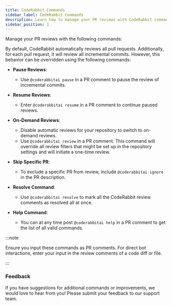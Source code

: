 ```yaml
---
title: CodeRabbit Commands
sidebar_label: CodeRabbit Commands
description: Learn how to manage your PR reviews with CodeRabbit commands.
sidebar_position: 1
---
```


Manage your PR reviews with the following commands:

By default, CodeRabbit automatically reviews all pull requests. Additionally,
for each pull request, it will review all incremental commits. However, this
behavior can be overridden using the following commands:

- **Pause Reviews**:
  - Use `@coderabbitai pause` in a PR comment to pause the review of incremental commits.
- **Resume Reviews**:
  - Enter `@coderabbitai resume` in a PR comment to continue paused reviews.
- **On-Demand Reviews**:
  - Disable automatic reviews for your repository to switch to on-demand
    reviews.
  - Use `@coderabbitai review` in a PR comment. This command will override all
    review filters that might be set up in the repository settings and will
    initiate a one-time review.
- **Skip Specific PR**:

  - To exclude a specific PR from review, include `@coderabbitai ignore` in the
    PR description.

- **Resolve Command**:

  - Use `@coderabbitai resolve` to mark all the CodeRabbit review comments as
    resolved all at once.

- **Help Command**:
  - You can at any time post `@coderabbitai help` in a PR comment to get the
    list of all valid commands.

:::note

Ensure you input these commands as PR comments. For direct bot interactions,
enter your input in the review comments of a code diff or file.

:::

### Feedback

If you have suggestions for additional commands or improvements, we would love
to hear from you! Please submit your feedback to our support team.
